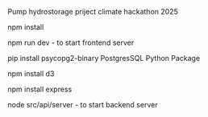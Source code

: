 Pump hydrostorage priject climate hackathon 2025

npm install

npm run dev  - to start frontend server

pip install psycopg2-binary PostgresSQL Python Package

npm install d3

npm install express

node src/api/server - to start backend server
